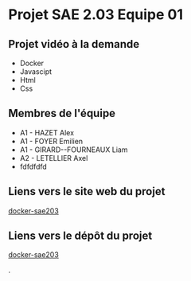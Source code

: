 # Projet SAE 2.03 Equipe 01


## Projet vidéo à la demande

- Docker
- Javascipt
- Html
- Css

## Membres de l'équipe

- A1 - HAZET Alex
- A1 - FOYER Emilien
- A1 - GIRARD--FOURNEAUX Liam
- A2 - LETELLIER Axel
- fdfdfdfd

## Liens vers le site web du projet
[docker-sae203](http://di-docker:54688/)
## Liens vers le dépôt du projet

[docker-sae203](`https://github.com/GilbertLeVoyant/docker-sae203`)

.
